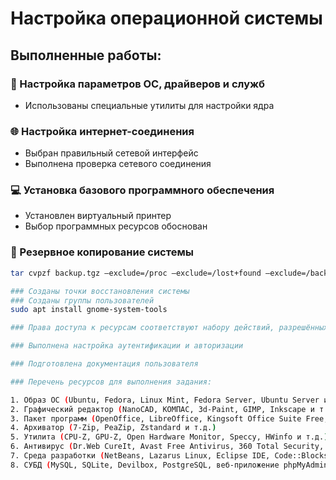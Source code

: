 # Настройка операционной системы

## Выполненные работы:

### 🔧 Настройка параметров ОС, драйверов и служб
- Использованы специальные утилиты для настройки ядра

### 🌐 Настройка интернет-соединения
- Выбран правильный сетевой интерфейс
- Выполнена проверка сетевого соединения

### 💻 Установка базового программного обеспечения
- Установлен виртуальный принтер
- Выбор программных ресурсов обоснован

### 💾 Резервное копирование системы
```bash
tar cvpzf backup.tgz –exclude=/proc –exclude=/lost+found –exclude=/backup.tgz –exclude=/mnt –exclude=/sys –exclude=/web /

### Созданы точки восстановления системы
### Созданы группы пользователей
sudo apt install gnome-system-tools

### Права доступа к ресурсам соответствуют набору действий, разрешённых для выполнения служебных обязанностей

### Выполнена настройка аутентификации и авторизации

### Подготовлена документация пользователя

### Перечень ресурсов для выполнения задания:

1. Образ ОС (Ubuntu, Fedora, Linux Mint, Fedora Server, Ubuntu Server и т.д.)
2. Графический редактор (NanoCAD, КОМПАС, 3d-Paint, GIMP, Inkscape и т.д.)
3. Пакет программ (OpenOffice, LibreOffice, Kingsoft Office Suite Free, SoftMaker FreeOffice, 1С и т.д.)
4. Архиватор (7-Zip, PeaZip, Zstandard и т.д.)
5. Утилита (CPU-Z, GPU-Z, Open Hardware Monitor, Speccy, HWinfo и т.д.)
6. Антивирус (Dr.Web CureIt, Avast Free Antivirus, 360 Total Security, Kaspersky Free и т.д.)
7. Среда разработки (NetBeans, Lazarus Linux, Eclipse IDE, Code::Blocks, MonoDevelop, Android Studio, JetBrains Raider и т.д.)
8. СУБД (MySQL, SQLite, Devilbox, PostgreSQL, веб-приложение phpMyAdmin и т.д.)


